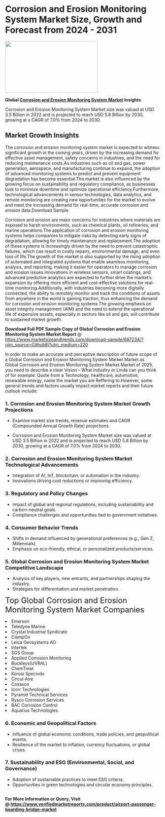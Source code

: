 <H1>Corrosion and Erosion Monitoring System Market Size, Growth and Forecast from 2024 - 2031</H1><img class="aligncenter size-medium wp-image-584254" src="https://thirdeyenews.in/wp-content/uploads/2024/09/Global-Market-Research-300x168.jpeg" alt="" width="300" height="168" /><p><strong>Global&nbsp;<a href="https://www.marketsizeandtrends.com/download-sample/687234/?utm_source=Github8j?utm_medium=220">Corrosion and Erosion Monitoring System Market</a> Insights</strong></p><p>Corrosion and Erosion Monitoring System Market size was valued at USD 3.5 Billion in 2022 and is projected to reach USD 5.8 Billion by 2030, growing at a CAGR of 7.0% from 2024 to 2030.</p><p><h2>Market Growth Insights</h2> <p>The corrosion and erosion monitoring system market is expected to witness significant growth in the coming years, driven by the increasing demand for effective asset management, safety concerns in industries, and the need for reducing maintenance costs.As industries such as oil and gas, power generation, aerospace, and manufacturing continue to expand, the adoption of advanced monitoring systems to predict and prevent equipment degradation has become essential.The market is also influenced by the growing focus on sustainability and regulatory compliance, as businesses look to minimize downtime and optimize operational efficiency.Furthermore, technological advancements in sensor technologies, data analytics, and remote monitoring are creating new opportunities for the market to evolve and meet the increasing demand for real-time, accurate corrosion and erosion data.Download Sample</p> <p>Corrosion and erosion are major concerns for industries where materials are exposed to harsh environments, such as chemical plants, oil refineries, and marine operations.The application of corrosion and erosion monitoring systems helps companies to mitigate risks by detecting early signs of degradation, allowing for timely maintenance and replacement.The adoption of these systems is increasingly driven by the need to prevent catastrophic failures, which can result in costly repairs, environmental damage, and even loss of life.The growth of the market is also supported by the rising adoption of automated and integrated systems that enable seamless monitoring, analysis, and reporting, making it easier for operators to manage corrosion and erosion issues.Innovations in wireless sensors, smart coatings, and advanced predictive analytics are expected to further drive the market’s expansion by offering more efficient and cost-effective solutions for real-time monitoring.Additionally, with industries becoming more digitally connected, the ability to remotely monitor and track the conditions of assets from anywhere in the world is gaining traction, thus enhancing the demand for corrosion and erosion monitoring systems.The growing emphasis on asset integrity management (AIM) and the need to extend the operational life of expensive assets, especially in sectors like oil and gas, will contribute to sustained market growth.</p><p><span class=""><strong>Download Full PDF Sample Copy of Global Corrosion and Erosion Monitoring System Market Report</strong> @ <a href="https://www.marketsizeandtrends.com/download-sample/687234/?utm_source=Github8j?utm_medium=220" target="_blank">https://www.marketsizeandtrends.com/download-sample/687234/?utm_source=Github8j?utm_medium=220</a></span></p><p>In order to make an accurate and perceptive description of future scope of a Global&nbsp;Corrosion and Erosion Monitoring System Market Market as Global&nbsp;Corrosion and Erosion Monitoring System Market Market of 2025, you need to describe a clear Vision &ndash; What Industry or Linda can you think of for example: Quote from a Technology, healthcare, automotive, renewable energy, name the market you are Reffering to.However, some general trends and factors usually impact market reports and their future outlook include:</p><h3>1.&nbsp;<strong>Corrosion and Erosion Monitoring System Market Growth Projections</strong></h3><ul><li>Examine market size trends, revenue estimates and CAGR (Compounded Annual Growth Rate) projections.</li><li><p>Corrosion and Erosion Monitoring System Market size was valued at USD 3.5 Billion in 2022 and is projected to reach USD 5.8 Billion by 2030, growing at a CAGR of 7.0% from 2024 to 2030.</p></li></ul><h3>2.&nbsp;<strong>Corrosion and Erosion Monitoring System Market Technological Advancements</strong></h3><ul><li>Integration of AI, IoT, blockchain, or automation in the industry.</li><li>Innovations driving cost reductions or improving efficiency.</li></ul><h3>3.&nbsp;<strong>Regulatory and Policy Changes</strong></h3><ul><li>Impact of global and regional regulations, including sustainability and carbon-neutral goals.</li><li>Compliance challenges and opportunities tied to government initiatives.</li></ul><h3>4.&nbsp;<strong>Consumer Behavior Trends</strong></h3><ul><li>Shifts in demand influenced by generational preferences (e.g., Gen Z, Millennials).</li><li>Emphasis on eco-friendly, ethical, or personalized products/services.</li></ul><h3>5.&nbsp;<strong>Global Corrosion and Erosion Monitoring System Market Competitive Landscape</strong></h3><ul><li>Analysis of key players, new entrants, and partnerships shaping the industry.</li><li>Strategies for differentiation and market penetration.</li></ul><p data-pm-slice="1 1 []"><span style="color: inherit; font-family: inherit; font-size: 25px;">Top Global Corrosion and Erosion Monitoring System Market Companies</span></p><div class="" data-test-id=""><p><li>Emerson</li><li> Teledyne Marine</li><li> Crystal Industrial Syndicate</li><li> ClampOn</li><li> Leica Geosystems AG</li><li> Intertek</li><li> SGS Group</li><li> Applied Corrosion Monitoring</li><li> Buckleys(UVRAL)</li><li> ChemTreat</li><li> Korosi Specindo</li><li> Circul-Aire</li><li> Cosasco</li><li> Icorr Technologies</li><li> Pyramid Technical Services</li><li> Rysco Corrosion Services</li><li> BAC Corrosion Control</li><li> Aquarius Technologies</li></p></div><h3>6.&nbsp;<strong>Economic and Geopolitical Factors</strong></h3><ul><li>Influence of global economic conditions, trade policies, and geopolitical events.</li><li>Resilience of the market to inflation, currency fluctuations, or global crises.</li></ul><h3>7.&nbsp;<strong>Sustainability and ESG (Environmental, Social, and Governance)</strong></h3><ul><li>Adoption of sustainable practices to meet ESG criteria.</li><li>Opportunities in green technologies and circular economy principles.</li></ul><h2><strong style="font-size: 14px;">For More Information or Query, Visit @&nbsp;</strong><a style="background-color: #ffffff; font-size: 14px;" href="https://www.marketsizeandtrends.com/report/corrosion-and-erosion-monitoring-system-market/" target="_blank">https://www.verifiedmarketreports.com/product/airport-passenger-boarding-bridge-market</a></h2>